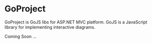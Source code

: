 # GoProject
GoProject is GoJS libs for ASP.NET MVC platform. GoJS is a JavaScript library for implementing interactive diagrams. 

Coming Soon ...